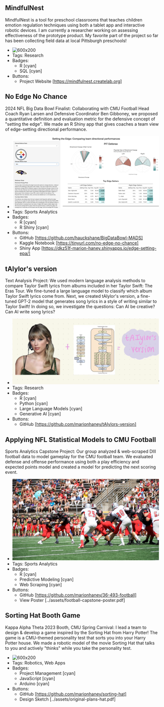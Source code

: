 ## MindfulNest
MindfulNest is a tool for preschool classrooms that teaches children emotion regulation techniques using both a tablet app and interactive robotic devices. I am currently a researcher working on assessing effectiveness of the prototype product. My favorite part of the project so far has been collecting field data at local Pittsburgh preschools!
- ![600x200](../assets/mn-app-use.png)
- Tags: Research
- Badges:
  - R [cyan]
  - SQL [cyan]
- Buttons:
  - Project Website [https://mindfulnest.createlab.org]

## No Edge No Chance
2024 NFL Big Data Bowl Finalist: Collaborating with CMU Football Head Coach Ryan Larsen and Defensive Coordinator Ben Gibboney, we proposed a quantitative definition and evaluation metric for the defensive concept of "setting the edge". We made an R Shiny app that gives coaches a team view of edge-setting directional performance.
- ![600x200](../assets/edge-setting-shiny.png)
- Tags: Sports Analytics
- Badges:
  - R [cyan]
  - R Shiny [cyan]
- Buttons:
  - GitHub [https://github.com/hauckshane/BigDataBowl-MADS]
  - Kaggle Notebook [https://tinyurl.com/no-edge-no-chance]
  - Shiny App [https://dkz51f-marion-haney.shinyapps.io/edge-setting-epa/]

## tAIylor's version
Text Analysis Project: We used modern language analysis methods to compare Taylor Swift lyrics from albums included in her Taylor Swift: The Eras Tour. We fine-tuned a large language model to classify which album Taylor Swift lyrics come from. Next, we created tAIylor's version, a fine-tuned GPT-2 model that generates song lyrics in a style of writing similar to Taylor Swift! In doing so, we investigate the questions: Can AI be creative? Can AI write song lyrics?
- ![600x200](../assets/tAIylors-version.png)
- Tags: Research
- Badges:
  - R [cyan]
  - Python [cyan]
  - Large Language Models [cyan]
  - Generative AI [cyan]
- Buttons:
  - GitHub [https://github.com/marionhaney/tAIylors-version]

## Applying NFL Statistical Models to CMU Football
Sports Analytics Capstone Project: Our group analyzed & web-scraped DIII football data to model gameplay for the CMU football team. We evaluated defense and offense performance using both a play efficiency and expected points model and created a model for predicting the next scoring event.
- ![600x200](../assets/cmu-football.png)
- Tags: Sports Analytics
- Badges:
  - R [cyan]
  - Predictive Modeling [cyan]
  - Web Scraping [cyan]
- Buttons:
  - GitHub [https://github.com/marionhaney/36-493-football]
  - View Poster [../assets/football-capstone-poster.pdf]

## Sorting Hat Booth Game
Kappa Alpha Theta 2023 Booth, CMU Spring Carnival: I lead a team to design & develop a game inspired by the Sorting Hat from Harry Potter! The game is a CMU-themed personality test that sorts you into your Harry Potter house. We made a robotic model of the movie Sorting Hat that talks to you and actively "thinks" while you take the personality test.
- ![600x200](../assets/hat-use1.gif)
- Tags: Robotics, Web Apps
- Badges:
  - Project Management [cyan]
  - JavaScript [cyan]
  - Arduino [cyan]
- Buttons:
  - GitHub [https://github.com/marionhaney/sorting-hat]
  - Design Sketch [../assets/original-plans-hat.pdf]
